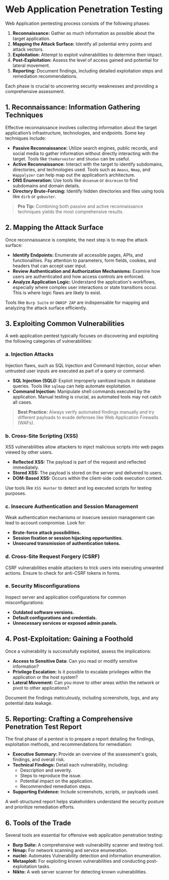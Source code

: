 # Web Application Penetration Testing

Web Application pentesting process consists of the following phases:

1. **Reconnaissance:** Gather as much information as possible about the target application.
2. **Mapping the Attack Surface:** Identify all potential entry points and attack vectors.
3. **Exploitation:** Attempt to exploit vulnerabilities to determine their impact.
4. **Post-Exploitation:** Assess the level of access gained and potential for lateral movement.
5. **Reporting:** Document findings, including detailed exploitation steps and remediation recommendations.

Each phase is crucial to uncovering security weaknesses and providing a comprehensive assessment.

## 1. Reconnaissance: Information Gathering Techniques

Effective reconnaissance involves collecting information about the target application’s infrastructure, technologies, and endpoints. Some key techniques include:

- **Passive Reconnaissance:** Utilize search engines, public records, and social media to gather information without directly interacting with the target. Tools like `theHarvester` and `Shodan` can be useful.
- **Active Reconnaissance:** Interact with the target to identify subdomains, directories, and technologies used. Tools such as `Amass`, `Nmap`, and `Wappalyzer` can help map out the application’s architecture.
- **DNS Enumeration:** Use tools like `dnsenum` or `dnsrecon` to find subdomains and domain details.
- **Directory Brute-Forcing:** Identify hidden directories and files using tools like `dirb` or `gobuster`.

> **Pro Tip:** Combining both passive and active reconnaissance techniques yields the most comprehensive results.

## 2. Mapping the Attack Surface

Once reconnaissance is complete, the next step is to map the attack surface:

- **Identify Endpoints:** Enumerate all accessible pages, APIs, and functionalities. Pay attention to parameters, form fields, cookies, and headers that can accept user input.
- **Review Authentication and Authorization Mechanisms:** Examine how users are authenticated and how access controls are enforced.
- **Analyze Application Logic:** Understand the application's workflows, especially where complex user interactions or state transitions occur. This is where logic flaws are likely to exist.

Tools like `Burp Suite` or `OWASP ZAP` are indispensable for mapping and analyzing the attack surface efficiently.

## 3. Exploiting Common Vulnerabilities

A web application pentest typically focuses on discovering and exploiting the following categories of vulnerabilities:

### a. Injection Attacks

Injection flaws, such as SQL Injection and Command Injection, occur when untrusted user inputs are executed as part of a query or command.

- **SQL Injection (SQLi):** Exploit improperly sanitized inputs in database queries. Tools like `sqlmap` can help automate exploitation.
- **Command Injection:** Manipulate shell commands executed by the application. Manual testing is crucial, as automated tools may not catch all cases.

> **Best Practice:** Always verify automated findings manually and try different payloads to evade defenses like Web Application Firewalls (WAFs).

### b. Cross-Site Scripting (XSS)

XSS vulnerabilities allow attackers to inject malicious scripts into web pages viewed by other users.

- **Reflected XSS:** The payload is part of the request and reflected immediately.
- **Stored XSS:** The payload is stored on the server and delivered to users.
- **DOM-Based XSS:** Occurs within the client-side code execution context.

Use tools like `XSS Hunter` to detect and log executed scripts for testing purposes.

### c. Insecure Authentication and Session Management

Weak authentication mechanisms or insecure session management can lead to account compromise. Look for:

- **Brute-force attack possibilities.**
- **Session fixation or session hijacking opportunities.**
- **Unsecured transmission of authentication tokens.**

### d. Cross-Site Request Forgery (CSRF)

CSRF vulnerabilities enable attackers to trick users into executing unwanted actions. Ensure to check for anti-CSRF tokens in forms.

### e. Security Misconfigurations

Inspect server and application configurations for common misconfigurations:

- **Outdated software versions.**
- **Default configurations and credentials.**
- **Unnecessary services or exposed admin panels.**

## 4. Post-Exploitation: Gaining a Foothold

Once a vulnerability is successfully exploited, assess the implications:

- **Access to Sensitive Data:** Can you read or modify sensitive information?
- **Privilege Escalation:** Is it possible to escalate privileges within the application or the host system?
- **Lateral Movement:** Can you move to other areas within the network or pivot to other applications?

Document the findings meticulously, including screenshots, logs, and any potential data leakage.

## 5. Reporting: Crafting a Comprehensive Penetration Test Report

The final phase of a pentest is to prepare a report detailing the findings, exploitation methods, and recommendations for remediation:

- **Executive Summary:** Provide an overview of the assessment's goals, findings, and overall risk.
- **Technical Findings:** Detail each vulnerability, including:
  - Description and severity.
  - Steps to reproduce the issue.
  - Potential impact on the application.
  - Recommended remediation steps.
- **Supporting Evidence:** Include screenshots, scripts, or payloads used.

A well-structured report helps stakeholders understand the security posture and prioritize remediation efforts.

## 6. Tools of the Trade

Several tools are essential for offensive web application penetration testing:

- **Burp Suite:** A comprehensive web vulnerability scanner and testing tool.
- **Nmap:** For network scanning and service enumeration.
- **nuclei:** Automates Vulnerability detection and information enumeration.
- **Metasploit:** For exploiting known vulnerabilities and conducting post-exploitation tasks.
- **Nikto:** A web server scanner for detecting known vulnerabilities.
